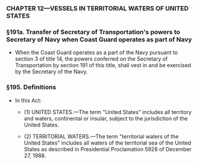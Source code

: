 ### **CHAPTER 12—VESSELS IN TERRITORIAL WATERS OF UNITED STATES**

### §191a. Transfer of Secretary of Transportation's powers to Secretary of Navy when Coast Guard operates as part of Navy
* When the Coast Guard operates as a part of the Navy pursuant to section 3 of title 14, the powers conferred on the Secretary of Transportation by section 191 of this title, shall vest in and be exercised by the Secretary of the Navy.

### §195. Definitions
* In this Act:

  * (1) UNITED STATES.—The term "United States" includes all territory and waters, continental or insular, subject to the jurisdiction of the United States.

  * (2) TERRITORIAL WATERS.—The term "territorial waters of the United States" includes all waters of the territorial sea of the United States as described in Presidential Proclamation 5928 of December 27, 1988.